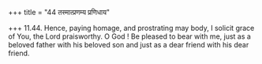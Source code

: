 +++
title = "44 तस्मात्प्रणम्य प्रणिधाय"

+++
11.44. Hence, paying homage, and prostrating may body, I solicit grace
of You, the Lord praisworthy. O God ! Be pleased to bear with me, just
as a beloved father with his beloved son and just as a dear friend with
his dear friend.

